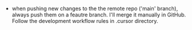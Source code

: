 - when pushing new changes to the the remote repo ('main' branch), always push them on a feautre branch. I'll merge it manually in GitHub. Follow the development workflow rules in .cursor directory.